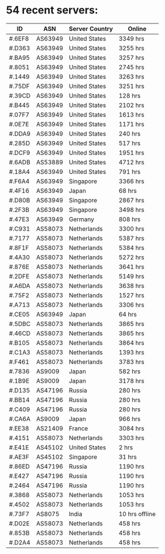 # 54 recent servers:

| ID | ASN | Server Country | Online |
| ------ | ------ | ------ | ------ |
| #.6EF8 | AS63949 | United States | 3349 hrs |
| #.D363 | AS63949 | United States | 3255 hrs |
| #.BA95 | AS63949 | United States | 3257 hrs |
| #.8051 | AS63949 | United States | 2745 hrs |
| #.1449 | AS63949 | United States | 3263 hrs |
| #.75DF | AS63949 | United States | 3251 hrs |
| #.39CD | AS63949 | United States | 128 hrs |
| #.B445 | AS63949 | United States | 2102 hrs |
| #.07F7 | AS63949 | United States | 1613 hrs |
| #.0E7E | AS63949 | United States | 1171 hrs |
| #.DDA9 | AS63949 | United States | 240 hrs |
| #.285D | AS63949 | United States | 517 hrs |
| #.DCF9 | AS63949 | United States | 1951 hrs |
| #.6ADB | AS53889 | United States | 4712 hrs |
| #.18A4 | AS63949 | United States | 791 hrs |
| #.F6A4 | AS63949 | Singapore | 3366 hrs |
| #.4F16 | AS63949 | Japan | 68 hrs |
| #.D80B | AS63949 | Singapore | 2867 hrs |
| #.2F3B | AS63949 | Singapore | 3498 hrs |
| #.47E3 | AS63949 | Germany | 808 hrs |
| #.C931 | AS58073 | Netherlands | 3300 hrs |
| #.7177 | AS58073 | Netherlands | 5387 hrs |
| #.8F1F | AS58073 | Netherlands | 5384 hrs |
| #.4A30 | AS58073 | Netherlands | 5272 hrs |
| #.876E | AS58073 | Netherlands | 3641 hrs |
| #.2DFE | AS58073 | Netherlands | 5149 hrs |
| #.A6DA | AS58073 | Netherlands | 3638 hrs |
| #.75F2 | AS58073 | Netherlands | 1527 hrs |
| #.A713 | AS58073 | Netherlands | 3306 hrs |
| #.CE05 | AS63949 | Japan | 64 hrs |
| #.5DBC | AS58073 | Netherlands | 3865 hrs |
| #.46CD | AS58073 | Netherlands | 3865 hrs |
| #.B105 | AS58073 | Netherlands | 3864 hrs |
| #.C1A3 | AS58073 | Netherlands | 1393 hrs |
| #.F461 | AS58073 | Netherlands | 3783 hrs |
| #.7836 | AS9009 | Japan | 582 hrs |
| #.1B9E | AS9009 | Japan | 3178 hrs |
| #.D135 | AS47196 | Russia | 280 hrs |
| #.BB14 | AS47196 | Russia | 280 hrs |
| #.C409 | AS47196 | Russia | 280 hrs |
| #.CA6A | AS9009 | Japan | 966 hrs |
| #.EE38 | AS21409 | France | 3084 hrs |
| #.4151 | AS58073 | Netherlands | 3303 hrs |
| #.E41E | AS45102 | United States | 2 hrs |
| #.AE3F | AS45102 | Singapore | 31 hrs |
| #.86ED | AS47196 | Russia | 1190 hrs |
| #.E427 | AS47196 | Russia | 1190 hrs |
| #.2464 | AS47196 | Russia | 1190 hrs |
| #.3868 | AS58073 | Netherlands | 1053 hrs |
| #.4502 | AS58073 | Netherlands | 1053 hrs |
| #.73F7 | AS8075 | India | 10 hrs offline |
| #.D02E | AS58073 | Netherlands | 458 hrs |
| #.853B | AS58073 | Netherlands | 458 hrs |
| #.D2A4 | AS58073 | Netherlands | 458 hrs |

